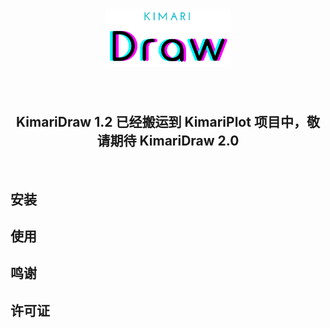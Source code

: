 <h1 align="center">
    <img src="figure/logo.png" width="200">
</h1><br>


<h2 align="center">
    KimariDraw 1.2 已经搬运到 KimariPlot 项目中，敬请期待 KimariDraw 2.0
</h2><br>


## 安装

## 使用

## 鸣谢

## 许可证

